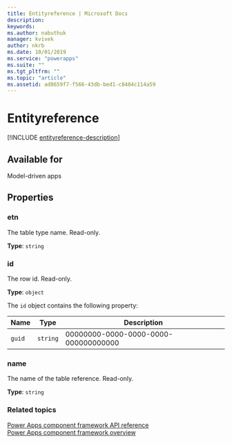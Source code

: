 ```yaml
---
title: Entityreference | Microsoft Docs
description: 
keywords:
ms.author: nabuthuk
manager: kvivek
author: nkrb
ms.date: 10/01/2019
ms.service: "powerapps"
ms.suite: ""
ms.tgt_pltfrm: ""
ms.topic: "article"
ms.assetid: ad8659f7-f566-43db-bed1-c8484c114a59
---
```


# Entityreference

[!INCLUDE [entityreference-description](includes/entityreference-description.md)]

## Available for 

Model-driven apps

## Properties

### etn

The table type name. Read-only.

**Type**: `string`

### id

The row id. Read-only.

**Type**: `object`

The `id` object contains the following property:

|Name|Type|Description|
|--|--|--|
|`guid`|`string`|00000000-0000-0000-0000-000000000000|

### name

The name of the table reference. Read-only.

**Type**: `string`

### Related topics

[Power Apps component framework API reference](../reference/index.md)<br/>
[Power Apps component framework overview](../overview.md)
